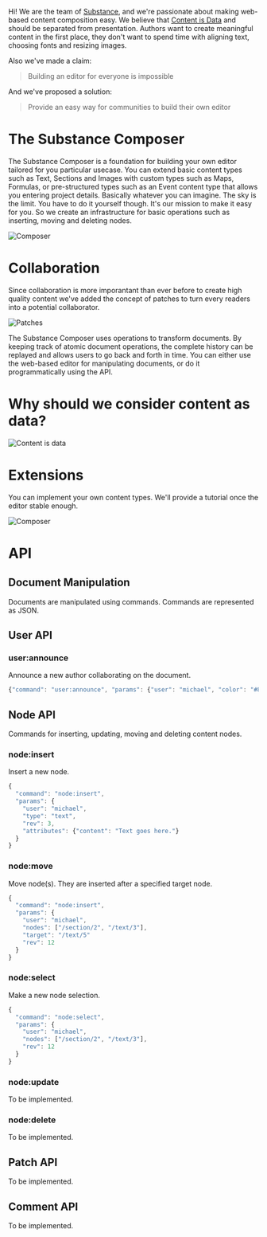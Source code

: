 Hi! We are the team of [Substance](http://substance.io), and we're passionate about making web-based content composition easy. We believe that [Content is Data](http://www.slideshare.net/_mql/substanceio-content-is-data) and should be separated from presentation. Authors want to create meaningful content in the first place, they don't want to spend time with aligning text, choosing fonts and resizing images. 

Also we've made a claim:

> Building an editor for everyone is impossible

And we've proposed a solution:

> Provide an easy way for communities to build their own editor


The Substance Composer
=========

The Substance Composer is a foundation for building your own editor tailored for you particular usecase. You can extend basic content types such as Text, Sections and Images with custom types such as Maps, Formulas, or pre-structured types such as an Event content type that allows you entering project details. Basically whatever you can imagine. The sky is the limit. You have to do it yourself though. It's our mission to make it easy for you. So we create an infrastructure for basic operations such as inserting, moving and deleting nodes. 

![Composer](http://f.cl.ly/items/2j0g3c0S0E290p3d3E2E/Screen%20Shot%202012-05-08%20at%2010.48.09%20PM.png)

Collaboration
=========

Since collaboration is more imporantant than ever before to create high quality content we've added the concept of patches to turn every readers into a potential collaborator.

![Patches](http://f.cl.ly/items/1q2w2W0F0Q06043Y3346/Screen%20Shot%202012-05-08%20at%2011.08.23%20PM.png)

The Substance Composer uses operations to transform documents. By keeping track of atomic document operations, the complete history can be replayed and allows users to go back and forth in time. You can either use the web-based editor for manipulating documents, or do it programmatically using the API.

Why should we consider content as data?
=========

![Content is data](http://f.cl.ly/items/2o2f2c3x0C0L392H2w0c/Screen%20Shot%202012-05-08%20at%2010.55.10%20PM.png)

Extensions
=========

You can implement your own content types. We'll provide a tutorial once the editor stable enough.

![Composer](http://f.cl.ly/items/0w1D1u203D120j1R2938/Screen%20Shot%202012-05-08%20at%2010.52.02%20PM.png)


API
=====================

Document Manipulation
---------------------

Documents are manipulated using commands. Commands are represented as JSON.


User API
---------------------

### user:announce

Announce a new author collaborating on the document.

```js
{"command": "user:announce", "params": {"user": "michael", "color": "#82AA15"}}
```

Node API
---------------------

Commands for inserting, updating, moving and deleting content nodes.

### node:insert

Insert a new node.

```js
{
  "command": "node:insert", 
  "params": {
    "user": "michael",
    "type": "text",
    "rev": 3,
    "attributes": {"content": "Text goes here."}
  }
}
```

### node:move

Move node(s). They are inserted after a specified target node.

```js
{
  "command": "node:insert", 
  "params": {
    "user": "michael",
    "nodes": ["/section/2", "/text/3"],
    "target": "/text/5"
    "rev": 12
  }
}
```

### node:select

Make a new node selection.

```js
{
  "command": "node:select",
  "params": {
    "user": "michael",
    "nodes": ["/section/2", "/text/3"],
    "rev": 12
  }
}
```

### node:update

To be implemented.

### node:delete

To be implemented.


Patch API
---------------------

To be implemented.

Comment API
---------------------

To be implemented.


